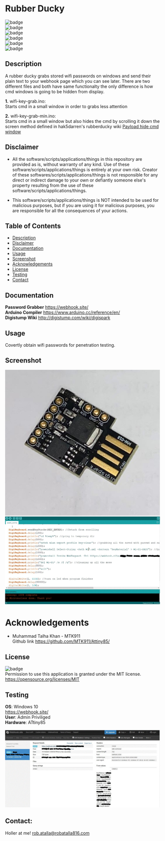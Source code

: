 # Rubber Ducky

  ![badge](https://img.shields.io/github/languages/top/ratalla816/rubber-ducky)
  <br> 
  ![badge](https://img.shields.io/github/languages/count/ratalla816/rubber-ducky)
  <br>
  ![badge](https://img.shields.io/github/issues/ratalla816/rubber-ducky)
  <br>
  ![badge](https://img.shields.io/github/issues-closed/ratalla816/rubber-ducky)
  <br>
  ![badge](https://img.shields.io/github/last-commit/ratalla816/rubber-ducky)
  <br>
  ![badge](https://img.shields.io/badge/license-MIT-important)
  
  ## Description
  
  A rubber ducky grabs stored wifi passwords on windows and send their plain text to your webhook page which you can see later. There are two different files and both have same functionalty the only difference is how cmd windows is going to be hidden from display.

**1.** wifi-key-grab.ino:<br>
Starts cmd in a small window in order to grabs less attention

**2.** wifi-key-grab-min.ino:<br>
Starts cmd in a small window but also hides the cmd by scrolling it down the screen method defined in hak5darren's rubberducky wiki [Payload hide cmd window](https://github.com/hak5darren/USB-Rubber-Ducky/wiki/Payload---hide-cmd-window)

 ## Disclaimer

 * All the software/scripts/applications/things in this repository are provided as is, without warranty of any kind. Use of these software/scripts/applications/things is entirely at your own risk. Creator of these softwares/scripts/applications/things is not responsible for any direct or indirect damage to your own or defiantly someone else's property resulting from the use of these software/scripts/applications/things.
 
 * This software/scripts/applications/things is NOT intended to be used for malicious purposes, but if you are using it for malicious purposes, you are responsible for all the consequences of your actions.
  ## Table of Contents
  - [Description](#description)
  - [Disclaimer](#disclaimer)
  - [Documentation](#documentation)
  - [Usage](#usage)
  - [Screenshot](#screenshot)
  - [Acknowledgements](#acknowledgements)
  - [License](#license)
  - [Testing](#testing)
  - [Contact](#contact)

  ## Documentation
  **Password Grabber** <https://webhook.site/><br>
  **Arduino Compiler** <https://www.arduino.cc/reference/en/><br>
  **Digistump Wiki** <http://digistump.com/wiki/digispark>
 
  ## Usage
  Covertly obtain wifi passwords for penetration testing.

  ## Screenshot
  ![screenshot](./assets/images/attiny85.jpg)<br>
  ![screenshot](./assets/images/compiled.jpg)<br>
  # Acknowledgements
  
  * Muhammad Talha Khan - MTK911
    <br>
  Github link <https://github.com/MTK911/Attiny85/>

    
  ## License
  ![badge](https://img.shields.io/badge/license-MIT-important)
  <br>
  Permission to use this application is granted under the MIT license. <https://opensource.org/licenses/MIT>


  ## Testing
**OS**: Windows 10 
<br>
<https://webhook.site/>
<br>
**User**: Admin Priviliged
<br>
**Hardware**: ATtiny85 
<br>
<br>
![testing](./assets/images/webhook.jpg)

  ## Contact:
  Holler at me! <a href="mailto:rob.atalla@robatalla816.com">rob.atalla@robatalla816.com</a>
